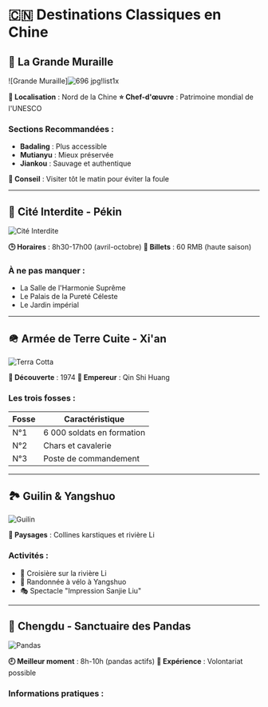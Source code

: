 # 🇨🇳 Destinations Classiques en Chine

## 🏯 La Grande Muraille

![Grande Muraille]![696 jpg!list1x](https://github.com/user-attachments/assets/883bc049-9d27-4a21-8a3f-7f1b7dac6a94)


**📍 Localisation** : Nord de la Chine
**⭐ Chef-d'œuvre** : Patrimoine mondial de l'UNESCO

### Sections Recommandées :
- **Badaling** : Plus accessible
- **Mutianyu** : Mieux préservée
- **Jiankou** : Sauvage et authentique

**📌 Conseil** : Visiter tôt le matin pour éviter la foule

---

## 🏮 Cité Interdite - Pékin

![Cité Interdite](https://example.com/forbidden-city.jpg)

**🕒 Horaires** : 8h30-17h00 (avril-octobre)
**🎫 Billets** : 60 RMB (haute saison)

### À ne pas manquer :
- La Salle de l'Harmonie Suprême
- Le Palais de la Pureté Céleste
- Le Jardin impérial

---

## 🪖 Armée de Terre Cuite - Xi'an

![Terra Cotta](https://example.com/terracotta.jpg)

**📅 Découverte** : 1974
**👑 Empereur** : Qin Shi Huang

### Les trois fosses :
| Fosse | Caractéristique |
|-------|-----------------|
| N°1 | 6 000 soldats en formation |
| N°2 | Chars et cavalerie |
| N°3 | Poste de commandement |

---

## 🏞️ Guilin & Yangshuo

![Guilin](https://example.com/guilin.jpg)

**🎨 Paysages** : Collines karstiques et rivière Li

### Activités :
- 🚣 Croisière sur la rivière Li
- 🚴 Randonnée à vélo à Yangshuo
- 🎭 Spectacle "Impression Sanjie Liu"

---

## 🐼 Chengdu - Sanctuaire des Pandas

![Pandas](https://example.com/pandas.jpg)

**🕘 Meilleur moment** : 8h-10h (pandas actifs)
**🎯 Expérience** : Volontariat possible

### Informations pratiques :
